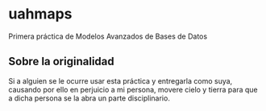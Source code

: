 # uahmaps
Primera práctica de Modelos Avanzados de Bases de Datos

## Sobre la originalidad

Si a alguien se le ocurre usar esta práctica y entregarla como suya, causando por ello en perjuicio a mi persona, movere cielo y tierra para que a dicha persona se la abra un parte disciplinario.
